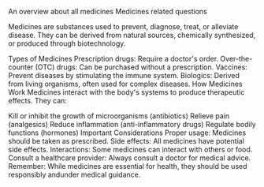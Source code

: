An overview about all medicines 
Medicines related questions


Medicines are substances used to prevent, diagnose, treat, or alleviate disease. They can be derived from natural sources, chemically synthesized, or produced through biotechnology.

Types of Medicines
Prescription drugs: Require a doctor's order.
Over-the-counter (OTC) drugs: Can be purchased without a prescription.
Vaccines: Prevent diseases by stimulating the immune system.
Biologics: Derived from living organisms, often used for complex diseases.
How Medicines Work
Medicines interact with the body's systems to produce therapeutic effects. They can:

Kill or inhibit the growth of microorganisms (antibiotics)
Relieve pain (analgesics)
Reduce inflammation (anti-inflammatory drugs)
Regulate bodily functions (hormones)
Important Considerations
Proper usage: Medicines should be taken as prescribed.
Side effects: All medicines have potential side effects.
Interactions: Some medicines can interact with others or food.
Consult a healthcare provider: Always consult a doctor for medical advice.
Remember: While medicines are essential for health, they should be used responsibly andunder medical guidance.

